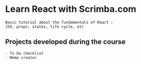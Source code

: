 # Learn React with Scrimba.com
    Basic tutorial about the fundamentals of React : 
    JSX, props, states, life cycle, etc

## Projects developed during the course
    - To Do checklist
    - Meme creator